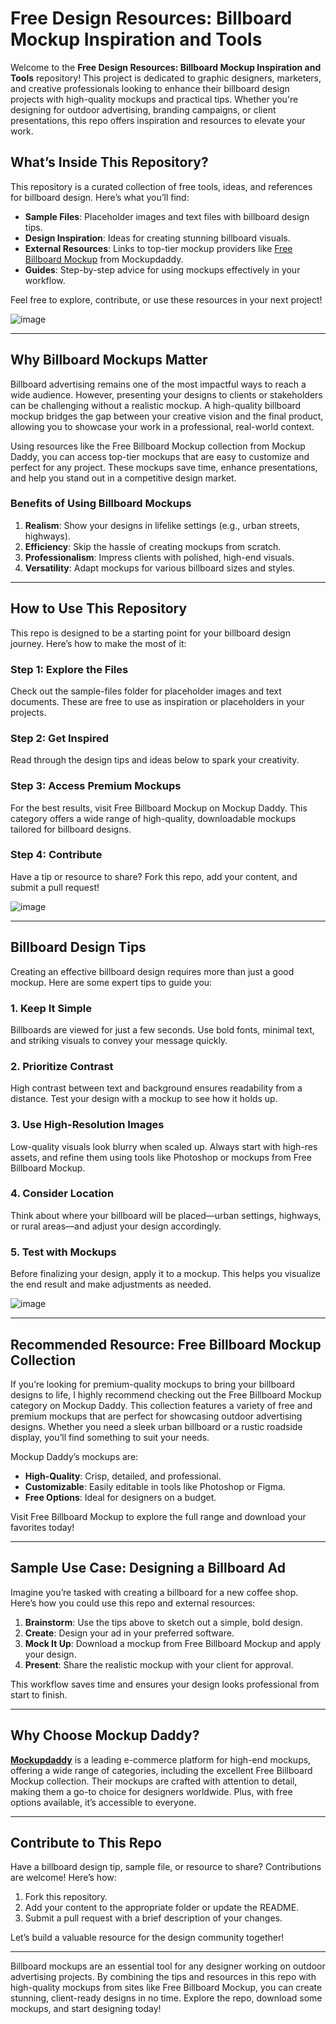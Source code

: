 # Free Design Resources: Billboard Mockup Inspiration and Tools

Welcome to the **Free Design Resources: Billboard Mockup Inspiration and Tools** repository! This project is dedicated to graphic designers, marketers, and creative professionals looking to enhance their billboard design projects with high-quality mockups and practical tips. Whether you're designing for outdoor advertising, branding campaigns, or client presentations, this repo offers inspiration and resources to elevate your work.

## What’s Inside This Repository?
This repository is a curated collection of free tools, ideas, and references for billboard design. Here’s what you’ll find:
- **Sample Files**: Placeholder images and text files with billboard design tips.
- **Design Inspiration**: Ideas for creating stunning billboard visuals.
- **External Resources**: Links to top-tier mockup providers like [Free Billboard Mockup](https://www.mockupdaddy.com/billboard-mockup) from Mockupdaddy.
- **Guides**: Step-by-step advice for using mockups effectively in your workflow.

Feel free to explore, contribute, or use these resources in your next project!

![image](https://github.com/user-attachments/assets/17a11e89-cd7a-480d-a86b-6252bf22a65b)


---

## Why Billboard Mockups Matter
Billboard advertising remains one of the most impactful ways to reach a wide audience. However, presenting your designs to clients or stakeholders can be challenging without a realistic mockup. A high-quality billboard mockup bridges the gap between your creative vision and the final product, allowing you to showcase your work in a professional, real-world context.

Using resources like the Free Billboard Mockup collection from Mockup Daddy, you can access top-tier mockups that are easy to customize and perfect for any project. These mockups save time, enhance presentations, and help you stand out in a competitive design market.

### Benefits of Using Billboard Mockups
1. **Realism**: Show your designs in lifelike settings (e.g., urban streets, highways).
2. **Efficiency**: Skip the hassle of creating mockups from scratch.
3. **Professionalism**: Impress clients with polished, high-end visuals.
4. **Versatility**: Adapt mockups for various billboard sizes and styles.

---

## How to Use This Repository
This repo is designed to be a starting point for your billboard design journey. Here’s how to make the most of it:

### Step 1: Explore the Files
Check out the sample-files folder for placeholder images and text documents. These are free to use as inspiration or placeholders in your projects.

### Step 2: Get Inspired
Read through the design tips and ideas below to spark your creativity.

### Step 3: Access Premium Mockups
For the best results, visit Free Billboard Mockup on Mockup Daddy. This category offers a wide range of high-quality, downloadable mockups tailored for billboard designs.

### Step 4: Contribute
Have a tip or resource to share? Fork this repo, add your content, and submit a pull request!

![image](https://github.com/user-attachments/assets/289db6f8-cb74-45be-83d7-711e765ae26c)


---

## Billboard Design Tips
Creating an effective billboard design requires more than just a good mockup. Here are some expert tips to guide you:

### 1. Keep It Simple
Billboards are viewed for just a few seconds. Use bold fonts, minimal text, and striking visuals to convey your message quickly.

### 2. Prioritize Contrast
High contrast between text and background ensures readability from a distance. Test your design with a mockup to see how it holds up.

### 3. Use High-Resolution Images
Low-quality visuals look blurry when scaled up. Always start with high-res assets, and refine them using tools like Photoshop or mockups from Free Billboard Mockup.

### 4. Consider Location
Think about where your billboard will be placed—urban settings, highways, or rural areas—and adjust your design accordingly.

### 5. Test with Mockups
Before finalizing your design, apply it to a mockup. This helps you visualize the end result and make adjustments as needed.

![image](https://github.com/user-attachments/assets/4bf4ddce-710e-4a2b-98c4-d49dc42f549c)


---

## Recommended Resource: Free Billboard Mockup Collection
If you’re looking for premium-quality mockups to bring your billboard designs to life, I highly recommend checking out the Free Billboard Mockup category on Mockup Daddy. This collection features a variety of free and premium mockups that are perfect for showcasing outdoor advertising designs. Whether you need a sleek urban billboard or a rustic roadside display, you’ll find something to suit your needs.

Mockup Daddy’s mockups are:
- **High-Quality**: Crisp, detailed, and professional.
- **Customizable**: Easily editable in tools like Photoshop or Figma.
- **Free Options**: Ideal for designers on a budget.

Visit Free Billboard Mockup to explore the full range and download your favorites today!

---

## Sample Use Case: Designing a Billboard Ad
Imagine you’re tasked with creating a billboard for a new coffee shop. Here’s how you could use this repo and external resources:
1. **Brainstorm**: Use the tips above to sketch out a simple, bold design.
2. **Create**: Design your ad in your preferred software.
3. **Mock It Up**: Download a mockup from Free Billboard Mockup and apply your design.
4. **Present**: Share the realistic mockup with your client for approval.

This workflow saves time and ensures your design looks professional from start to finish.

---

## Why Choose Mockup Daddy?
**[Mockupdaddy](https://www.mockupdaddy.com)** is a leading e-commerce platform for high-end mockups, offering a wide range of categories, including the excellent Free Billboard Mockup collection. Their mockups are crafted with attention to detail, making them a go-to choice for designers worldwide. Plus, with free options available, it’s accessible to everyone.

---

## Contribute to This Repo
Have a billboard design tip, sample file, or resource to share? Contributions are welcome! Here’s how:
1. Fork this repository.
2. Add your content to the appropriate folder or update the README.
3. Submit a pull request with a brief description of your changes.

Let’s build a valuable resource for the design community together!

---
Billboard mockups are an essential tool for any designer working on outdoor advertising projects. By combining the tips and resources in this repo with high-quality mockups from sites like Free Billboard Mockup, you can create stunning, client-ready designs in no time. Explore the repo, download some mockups, and start designing today!
